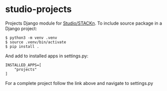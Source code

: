 # studio-projects

Projects Django module for [Studio/STACKn](https://github.com/scaleoutsystems/stackn). To include source package in a Django project:

```
$ python3 -m venv .venv
$ source .venv/bin/activate
$ pip install .
```
And add to installed apps in settings.py:

```
INSTALLED_APPS=[
    "projects"
]
```

For a complete project follow the link above and navigate to settings.py